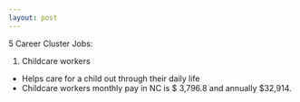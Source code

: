 ```yaml
---
layout: post
---
```



 5 Career Cluster Jobs:

1. Childcare workers 
  * Helps care for a child out through their daily life
  * Childcare workers monthly pay in NC is $ 3,796.8 and annually $32,914.
